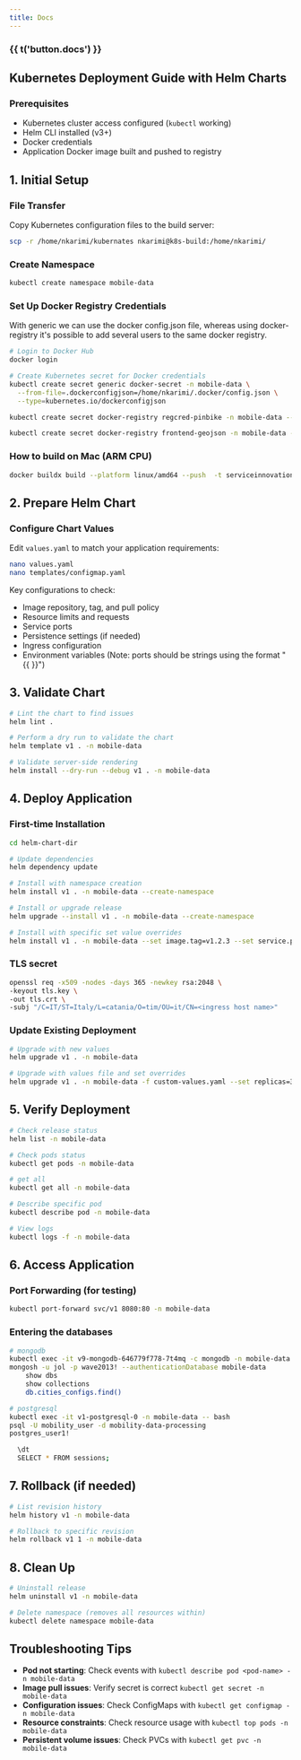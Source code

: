 ```yaml
---
title: Docs
---
```


<script setup>
const { t } = useI18n()
useHead({ title: () => t('button.docs') })
</script>

<div flex items-center justify-start gap-2 text-4xl primary-color>
  <!-- You can use Vue components inside markdown -->
  <div i-carbon-dicom-overlay  />
  <h3 m-0 >{{ t('button.docs') }}</h3>
</div>

## Kubernetes Deployment Guide with Helm Charts

### Prerequisites

- Kubernetes cluster access configured (`kubectl` working)
- Helm CLI installed (v3+)
- Docker credentials
- Application Docker image built and pushed to registry

## 1. Initial Setup

### File Transfer

Copy Kubernetes configuration files to the build server:

```bash
scp -r /home/nkarimi/kubernates nkarimi@k8s-build:/home/nkarimi/
```

### Create Namespace

```bash
kubectl create namespace mobile-data
```

### Set Up Docker Registry Credentials

With generic we can use the docker config.json file, whereas using docker-registry it's possible to add several users to the same docker registry.

```bash
# Login to Docker Hub
docker login

# Create Kubernetes secret for Docker credentials
kubectl create secret generic docker-secret -n mobile-data \
  --from-file=.dockerconfigjson=/home/nkarimi/.docker/config.json \
  --type=kubernetes.io/dockerconfigjson

kubectl create secret docker-registry regcred-pinbike -n mobile-data --docker-server=serviceinnovation.tilab.com --docker-username=FB-Innovation-Token --docker-password=<password>

kubectl create secret docker-registry frontend-geojson -n mobile-data --docker-server=serviceinnovation.tilab.com --docker-username=Nima-Token-Frontend-geoJson --docker-password=<password>
```

### How to build on Mac (ARM CPU)

```bash
docker buildx build --platform linux/amd64 --push  -t serviceinnovation.tilab.com/jol-catania/live-mobility-data/express:1.1.4 .
```

## 2. Prepare Helm Chart

### Configure Chart Values

Edit `values.yaml` to match your application requirements:

```bash
nano values.yaml
nano templates/configmap.yaml
```

Key configurations to check:

- Image repository, tag, and pull policy
- Resource limits and requests
- Service ports
- Persistence settings (if needed)
- Ingress configuration
- Environment variables (Note: ports should be strings using the format "{{ }}")

## 3. Validate Chart

```bash
# Lint the chart to find issues
helm lint .

# Perform a dry run to validate the chart
helm template v1 . -n mobile-data

# Validate server-side rendering
helm install --dry-run --debug v1 . -n mobile-data
```

## 4. Deploy Application

### First-time Installation

```bash
cd helm-chart-dir

# Update dependencies
helm dependency update

# Install with namespace creation
helm install v1 . -n mobile-data --create-namespace

# Install or upgrade release
helm upgrade --install v1 . -n mobile-data --create-namespace

# Install with specific set value overrides
helm install v1 . -n mobile-data --set image.tag=v1.2.3 --set service.port=8080
```

### TLS secret

```bash
openssl req -x509 -nodes -days 365 -newkey rsa:2048 \
-keyout tls.key \
-out tls.crt \
-subj "/C=IT/ST=Italy/L=catania/O=tim/OU=it/CN=<ingress host name>"
```

### Update Existing Deployment

```bash
# Upgrade with new values
helm upgrade v1 . -n mobile-data

# Upgrade with values file and set overrides
helm upgrade v1 . -n mobile-data -f custom-values.yaml --set replicas=3
```

## 5. Verify Deployment

```bash
# Check release status
helm list -n mobile-data

# Check pods status
kubectl get pods -n mobile-data

# get all
kubectl get all -n mobile-data

# Describe specific pod
kubectl describe pod -n mobile-data

# View logs
kubectl logs -f -n mobile-data
```

## 6. Access Application

### Port Forwarding (for testing)

```bash
kubectl port-forward svc/v1 8080:80 -n mobile-data
```

### Entering the databases

```bash
# mongodb
kubectl exec -it v9-mongodb-646779f778-7t4mq -c mongodb -n mobile-data -- bash
mongosh -u jol -p wave2013! --authenticationDatabase mobile-data
    show dbs
    show collections
    db.cities_configs.find()

# postgresql
kubectl exec -it v1-postgresql-0 -n mobile-data -- bash
psql -U mobility_user -d mobility-data-processing
postgres_user1!

  \dt
  SELECT * FROM sessions;
```

## 7. Rollback (if needed)

```bash
# List revision history
helm history v1 -n mobile-data

# Rollback to specific revision
helm rollback v1 1 -n mobile-data
```

## 8. Clean Up

```bash
# Uninstall release
helm uninstall v1 -n mobile-data

# Delete namespace (removes all resources within)
kubectl delete namespace mobile-data
```

## Troubleshooting Tips

- **Pod not starting**: Check events with `kubectl describe pod <pod-name> -n mobile-data`
- **Image pull issues**: Verify secret is correct `kubectl get secret -n mobile-data`
- **Configuration issues**: Check ConfigMaps with `kubectl get configmap -n mobile-data`
- **Resource constraints**: Check resource usage with `kubectl top pods -n mobile-data`
- **Persistent volume issues**: Check PVCs with `kubectl get pvc -n mobile-data`
